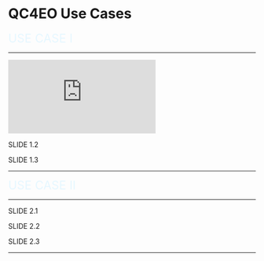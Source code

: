 <!-- .slide: data-background="#E6F7FF" -->

# QC4EO Use Cases <!-- .element: class="r-fit-text" -->

<!-- 
<table border="0" border-style="none">
    <tr>
        <td>
          <div>
            <img src="{{asset_folder}}/uc1.png" alt="Use case 1" width="400">
            <p>Hybrid Classifiers</p>
          </div>
        </td>
        <td>
          <div>
            <img src="{{asset_folder}}/uc2.png" alt="Use case 2" width="400">
            <p>Quantum hyperparameters tuning</p>
          </div>
        </td>
        <td>
          <div>
            <img src="{{asset_folder}}/uc3.png" alt="Use case 3" width="400">
            <p>Quantum recurrent neural networks</p>
          </div>
        </td>
    </tr>
    <tr>
        <td>
          <div>
            <img src="{{asset_folder}}/uc4.png" alt="Use case 4" width="400">
            <p>Quantum diffusion models</p>
          </div>
        </td>
        <td>
          <div>
            <img src="{{asset_folder}}/uc5.png" alt="Use case 5" width="400">
            <p>Quanvolutional Neural Networks</p>
          </div>    
        </td>  
        <td>
          <div>
            <img src="{{asset_folder}}/uc6.png" alt="Use case 6" width="400">
            <p>Quantum Graph Neural Networks</p>
          </div>
        </td>
    </tr>
</table>
---
-->

<!-- .slide: data-background-transition="slide" data-background="https://www.esa.int/var/esa/storage/images/esa_multimedia/images/2020/11/interior_of_ibm_s_quantum_computer/22347919-1-eng-GB/Interior_of_IBM_s_quantum_computer.jpg" -->

<font size="5" style="color: #E6F7FF">USE CASE I</font> <!-- .element: class="r-fit-text" -->

---

<section data-transition="none">

<iframe frameborder="0"  seamless="seamless" src="https://www.youtube.com/embed/pl7WkG_T3M4?si=fw6NeHw_kTd2B7hi" title="YouTube video player" frameborder="0" allow="accelerometer; autoplay; clipboard-write; encrypted-media; gyroscope; picture-in-picture; web-share" referrerpolicy="strict-origin-when-cross-origin" allowfullscreen></iframe>

</section>

<section data-transition="none">

SLIDE 1.2

</section>

<section data-transition="none">

SLIDE 1.3

</section>

---

<!-- .slide: data-background-transition="slide" data-background="https://www.esa.int/var/esa/storage/images/esa_multimedia/images/2020/11/interior_of_ibm_s_quantum_computer/22347919-1-eng-GB/Interior_of_IBM_s_quantum_computer.jpg" -->

<font size="5" style="color: #E6F7FF">USE CASE II</font> <!-- .element: class="r-fit-text" -->

---

<section data-transition="none">

SLIDE 2.1

</section>

<section data-transition="none">

SLIDE 2.2

</section>

<section data-transition="none">

SLIDE 2.3

</section>

---
